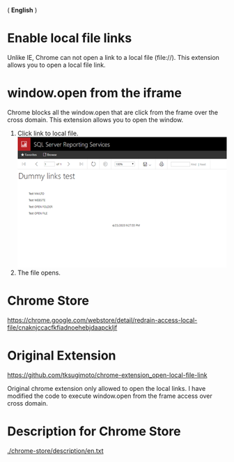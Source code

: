 ( **English** )

# Enable local file links
Unlike IE, Chrome can not open a link to a local file (file://).
This extension allows you to open a local file link.

# window.open from the iframe
Chrome blocks all the window.open that are click from the frame over the cross domain.
This extension allows you to open the window.

1. Click link to local file.<br>
    <img src="chrome-store/screenshot-01.png" width="640px;">
1. The file opens.

# Chrome Store
https://chrome.google.com/webstore/detail/redrain-access-local-file/cnaknjccacfkfiadnoehebjdaapckljf

# Original Extension
https://github.com/tksugimoto/chrome-extension_open-local-file-link

Original chrome extension only allowed to open the local links. I have modified the code to execute window.open from the frame access over cross domain.

# Description for Chrome Store
[./chrome-store/description/en.txt](./chrome-store/description/en.txt)